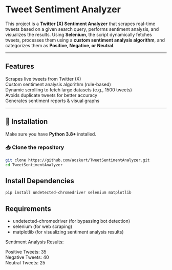 #  Tweet Sentiment Analyzer

This project is a **Twitter (X) Sentiment Analyzer** that scrapes real-time tweets based on a given search query, performs sentiment analysis, and visualizes the results. Using **Selenium**, the script dynamically fetches tweets, processes them using a **custom sentiment analysis algorithm**, and categorizes them as **Positive, Negative, or Neutral**.

---

##  Features

 Scrapes live tweets from Twitter (X)  
 Custom sentiment analysis algorithm (rule-based)  
 Dynamic scrolling to fetch large datasets (e.g., 1500 tweets)  
 Avoids duplicate tweets for better accuracy  
 Generates sentiment reports & visual graphs  

---

## 🔹 Installation

Make sure you have **Python 3.8+** installed.

### 📥 Clone the repository  
```bash
git clone https://github.com/aozkurt/TweetSentimentAnalyzer.git
cd TweetSentimentAnalyzer
```

## Install Dependencies
```bash
pip install undetected-chromedriver selenium matplotlib
```

## Requirements

- undetected-chromedriver (for bypassing bot detection)
- selenium (for web scraping)
- matplotlib (for visualizing sentiment analysis results)


Sentiment Analysis Results:

 Positive Tweets: 35<br>
 Negative Tweets: 40<br>
 Neutral Tweets: 25
